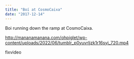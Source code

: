 ```yaml
---
title: "Boí at CosmoCaixa"
date: "2017-12-14"
---
```


Boi running down the ramp at CosmoCaixa.

http://mananamanana.com/ohpiglet/wp-content/uploads/2022/06/tumblr_p0yuvrljzk1r16syi_720.mp4

fixvideo
